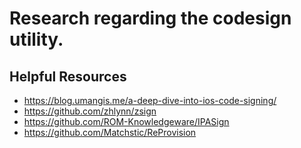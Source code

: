 # Research regarding the codesign utility.

## Helpful Resources
* https://blog.umangis.me/a-deep-dive-into-ios-code-signing/
* https://github.com/zhlynn/zsign
* https://github.com/ROM-Knowledgeware/IPASign
* https://github.com/Matchstic/ReProvision